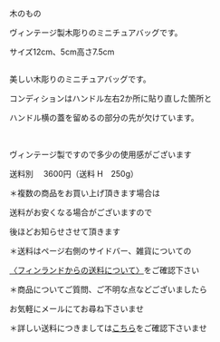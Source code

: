 <link rel="stylesheet" type="text/css" href="/assets/css/styles.css">

木のもの

ヴィンテージ製木彫りのミニチュアバッグです。

サイズ12cm、5cm高さ7.5cm

<img alt="" src="http://blog.cnobi.jp/v1/blog/user/71e35865e9e62f3f9d70420d6124d2ab/1681905068"/> 

美しい木彫りのミニチュアバッグです。

コンディションはハンドル左右2か所に貼り直した箇所と

ハンドル横の蓋を留めるの部分の先が欠けています。

<img alt="" src="http://blog.cnobi.jp/v1/blog/user/71e35865e9e62f3f9d70420d6124d2ab/1681905067"/> 

<img alt="" src="http://blog.cnobi.jp/v1/blog/user/71e35865e9e62f3f9d70420d6124d2ab/1681905066"/> 

<img alt="" src="http://blog.cnobi.jp/v1/blog/user/71e35865e9e62f3f9d70420d6124d2ab/1681905065"/> 

<img alt="" src="http://blog.cnobi.jp/v1/blog/user/71e35865e9e62f3f9d70420d6124d2ab/1681905064"/> 

<img alt="" src="http://blog.cnobi.jp/v1/blog/user/71e35865e9e62f3f9d70420d6124d2ab/1681905063"/> 

<img alt="" src="http://blog.cnobi.jp/v1/blog/user/71e35865e9e62f3f9d70420d6124d2ab/1681905062"/> 

<img alt="" src="http://blog.cnobi.jp/v1/blog/user/71e35865e9e62f3f9d70420d6124d2ab/1681905061"/> 

ヴィンテージ製ですので多少の使用感がございます

送料別　 3600円（送料 H　250g）

＊複数の商品をお買い上げ頂きます場合は

送料がお安くなる場合がございますので

後ほどお知らせさせて頂きます

＊送料はページ右側のサイドバー、雑貨についての

[〈フィンランドからの送料について〉](https://dkzakka.github.io/2005/03/31/雑貨について.html)をご確認下さい

＊商品についてご質問、ご不明な点などございましたら

お気軽にメールにてお尋ね下さいませ

＊詳しい送料につきましては[こちら](http://dkzakka.blog.shinobi.jp/Entry/3385/)をご確認下さいませ